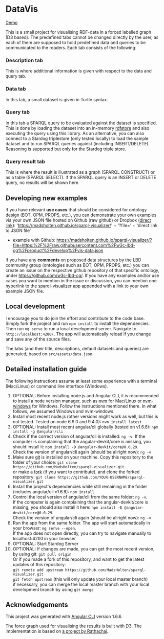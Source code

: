 # DataVis

[Demo](https://madsholten.github.io/sparql-visualizer/)

This is a small project for visualising RDF-data in a forced labelled graph (D3 based). The predefined tabs cannot be changed directly by the user, as each of them are supposed to hold predefined data and queries to be communicated to the readers. Each tab consists of the following:

### Description tab

This is where additional information is given with respect to the data and query tab.

### Data tab

In this tab, a small dataset is given in Turtle syntax.

### Query tab

In this tab a SPARQL query to be evaluated against the dataset is specified. This is done by loading the dataset into an in-memory [rdfstore](https://www.npmjs.com/package/rdfstore) and also executing the query using this library. As an alternative, you can also connect to a Stardog triplestore (only tested locally) to load the sample dataset and to run SPARQL queries against (including INSERT/DELETE). Reasoning is supported but only for the Stardog triple store.

### Query result tab

This is where the result is illustrated as a graph (SPARQL CONSTRUCT) or as a table (SPARQL SELECT). If the SPARQL query is an INSERT or DELETE query, no results will be shown here.

## Developing new examples

If you have relevant **use cases** that should be considered for ontology design (BOT, OPM, PROPS, etc.), you can demonstrate your own examples via your own JSON file hosted on Github (raw github) or Dropbox ([direct link](https://zapier.com/learn/how-to/generate-direct-dropbox-link/)): 'https://madsholten.github.io/sparql-visualizer/' + '?file=' + 'direct link to JSON file'

* example with Github: https://madsholten.github.io/sparql-visualizer/?file=https:%2F%2Fraw.githubusercontent.com%2Fw3c-lbd-cg%2Fproduct%2Fdevelop%2Fvis-data.json

If you have any **comments** on proposed data structures by the LBD community group (ontologies such as BOT, OPM, PROPS, etc.) you can create an issue on the respective github repository of that specific ontology, under https://github.com/w3c-lbd-cg/. If you have any examples and/or use cases you want to mention in the issue or discussion, you can mention one hyperlink to the sparql-visualizer app appended with a link to your own example JSON file.

## Local development

I encourage you to do join the effort and contribute to the code base. Simply fork the project and run `npm install` to install the dependencies. Then run `ng serve` to run a local development server. Navigate to `http://localhost:4200/`. The app will automatically reload if you change and save any of the source files.

The tabs (and their title, descriptions, default datasets and queries) are generated, based on `src/assets/data.json`.

## Detailed installation guide
The following instructions assume at least some experience with a terminal (Mac/Linux) or command line interface (Windows).
1) OPTIONAL: Before installing node.js and Angular CLI, it is recommended to install a node version manager, such as [nvm](https://github.com/creationix/nvm) for Mac/Linux or [nvm-windows](https://github.com/coreybutler/nvm-windows) for Windows. Follow the instructions mentioned there. In what follows, we assumed Windows and nvm-windows.
2) Install most recent node.js (other versions might work as well, but this is not tested. Tested on node 6.9.0 and 9.4.0): 
`nvm install latest`
3) OPTIONAL: Install most recent angular/cli globally (tested on v1.6.6): 
`npm install -g @angular/cli`
4) Check if the correct version of angular/cli is installed: 
`ng -v`.
If the computer is complaining that the angular-devkit/core is missing, you should install it: 
`npm install -D @angular-devkit/core@0.0.29`.<br />
Check the version of angular/cli again (should be allright now): 
`ng -v`
5) Make sure [git](https://git-scm.com/book/en/v2/Getting-Started-Installing-Git) is installed on your machine. Copy this repository to the folder of your choice: 
`git clone https://github.com/MadsHolten/sparql-visualizer.git`<br />
or make a [fork](https://guides.github.com/activities/forking/) (if you want to contribute), and clone the forked repository: 
`git clone https://github.com/YOUR-USERNAME/sparql-visualizer.git`
6) Install the project's dependencies while still remaining in the folder (includes angular/cli v1.6.6): 
`npm install`
7) Control the local version of angular/cli from the same folder: 
`ng -v`.<br />
If the computer is again complaining that the angular-devkit/core is missing, you should also install it here: 
`npm install -D @angular-devkit/core@0.0.29`. <br />
Check the version of angular/cli again (should be allright now): 
`ng -v`
8) Run the app from the same folder. The app will start automatically in your browser: 
`ng serve --open`.<br />
If the app does not open directly, you can try to navigate manually to localhost:4200 in your browser
9) OPTIONAL: Start Stardog Server
10) OPTIONAL: If changes are made, you can get the most recent version, by using git: 
`git pull origin`<br />
Or if you made a fork of this repository, and want to get the latest updates of this repository:<br />
`git remote add upstream https://github.com/MadsHolten/sparql-visualizer.git`<br />
`git fetch upstream` (this will only update your local master branch)<br />
if necessary, you can merge the local master branch with your local development branch by using `git merge`

## Acknowledgements

This project was generated with [Angular CLI](https://github.com/angular/angular-cli) version 1.6.6.

The force graph used for visualising the results is built with [D3](https://d3js.org/). The implementation is based on [a project by Rathachai](https://github.com/Rathachai/d3rdf).
